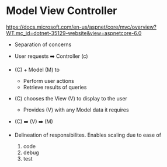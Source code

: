 # Model View Controller
https://docs.microsoft.com/en-us/aspnet/core/mvc/overview?WT.mc_id=dotnet-35129-website&view=aspnetcore-6.0

- Separation of concerns
- User requests ➡️ Controller (c)
- (C) + Model (M) to
  - Perform user actions
  - Retrieve results of queries
- (C) chooses the View (V) to display to the user
  - Provides (V) with any Model data it requires

- (C) ➡️ (V) ➡️ (M)

- Delineation of responsibilites. Enables scaling due to ease of
  1. code
  2. debug
  3. test
